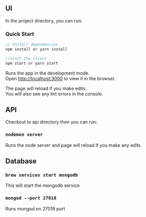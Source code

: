 ## UI

In the project directory, you can run:

### Quick Start
```javascript
// Install dependencies
npm install or yarn install

//start the client
npm start or yarn start
```
Runs the app in the development mode.<br>
Open [http://localhost:3000](http://localhost:3000) to view it in the browser.

The page will reload if you make edits.<br>
You will also see any lint errors in the console.


## API

Checkout to api directory then you can run:

### `nodemon server`

Runs the node server and page will reload if you make any edits

## Database

### `brew services start mongodb`

This will start the mongodb service

### `mongod --port 27018`

Runs mongod on 27018 port
